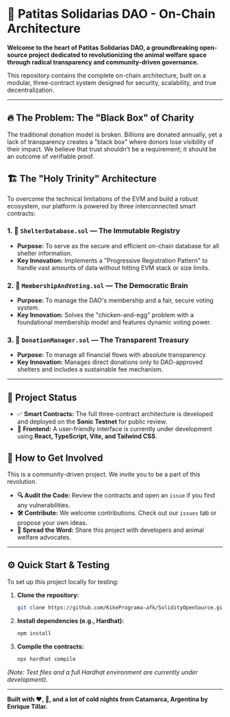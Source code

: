 # 🐾 Patitas Solidarias DAO - On-Chain Architecture


**Welcome to the heart of Patitas Solidarias DAO, a groundbreaking open-source project dedicated to revolutionizing the animal welfare space through radical transparency and community-driven governance.**

This repository contains the complete on-chain architecture, built on a modular, three-contract system designed for security, scalability, and true decentralization.

---

## 🔥 The Problem: The "Black Box" of Charity

The traditional donation model is broken. Billions are donated annually, yet a lack of transparency creates a "black box" where donors lose visibility of their impact. We believe that trust shouldn't be a requirement; it should be an outcome of verifiable proof.

## 🏗️ The "Holy Trinity" Architecture

To overcome the technical limitations of the EVM and build a robust ecosystem, our platform is powered by three interconnected smart contracts:

### 1. 📂 `ShelterDatabase.sol` — The Immutable Registry
- **Purpose:** To serve as the secure and efficient on-chain database for all shelter information.
- **Key Innovation:** Implements a "Progressive Registration Pattern" to handle vast amounts of data without hitting EVM stack or size limits.

### 2. 🧠 `MembershipAndVoting.sol` — The Democratic Brain
- **Purpose:** To manage the DAO's membership and a fair, secure voting system.
- **Key Innovation:** Solves the "chicken-and-egg" problem with a foundational membership model and features dynamic voting power.

### 3. 🏦 `DonationManager.sol` — The Transparent Treasury
- **Purpose:** To manage all financial flows with absolute transparency.
- **Key Innovation:** Manages direct donations only to DAO-approved shelters and includes a sustainable fee mechanism.

---

## 🚀 Project Status

- ✅ **Smart Contracts:** The full three-contract architecture is developed and deployed on the **Sonic Testnet** for public review.
- 🔧 **Frontend:** A user-friendly interface is currently under development using **React, TypeScript, Vite, and Tailwind CSS**.

## 🤝 How to Get Involved

This is a community-driven project. We invite you to be a part of this revolution.

-   **🔍 Audit the Code:** Review the contracts and open an `issue` if you find any vulnerabilities.
-   **🛠️ Contribute:** We welcome contributions. Check out our `issues` tab or propose your own ideas.
-   **📢 Spread the Word:** Share this project with developers and animal welfare advocates.

---

## ⚙️ Quick Start & Testing

To set up this project locally for testing:

1.  **Clone the repository:**
    ```bash
    git clone https://github.com/KikePrograma-afk/SolidityOpenSource.git
    ```
2.  **Install dependencies (e.g., Hardhat):**
    ```bash
    npm install
    ```
3.  **Compile the contracts:**
    ```bash
    npx hardhat compile
    ```

*(Note: Test files and a full Hardhat environment are currently under development).*

---

**Built with ❤️, 🧉, and a lot of cold nights from Catamarca, Argentina by Enrique Tillar.**